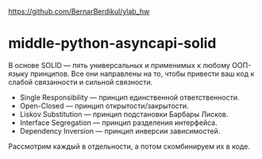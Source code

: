 https://github.com/BernarBerdikul/ylab_hw

# middle-python-asyncapi-solid

В основе SOLID — пять универсальных и применимых к любому ООП-языку принципов. Все они направлены на то, чтобы привести ваш код к слабой связанности и сильной связности.

- Single Responsibility — принцип единственной ответственности.
- Open-Closed — принцип открытости/закрытости.
- Liskov Substitution — принцип подстановки Барбары Лисков.
- Interface Segregation — принцип разделения интерфейса.
- Dependency Inversion — принцип инверсии зависимостей.

Рассмотрим каждый в отдельности, а потом скомбинируем их в коде.